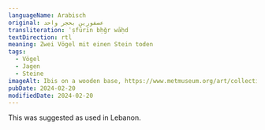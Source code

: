 ```yaml
---
languageName: Arabisch
original: عصفورين بحجر واحد
transliteration: ʿṣfūrīn bḥǧr wāḥd
textDirection: rtl
meaning: Zwei Vögel mit einen Stein toden
tags:
  - Vögel
  - Jagen
  - Steine
imageAlt: Ibis on a wooden base, https://www.metmuseum.org/art/collection/search/552995, Public Domain
pubDate: 2024-02-20
modifiedDate: 2024-02-20
---
```


This was suggested as used in Lebanon.

